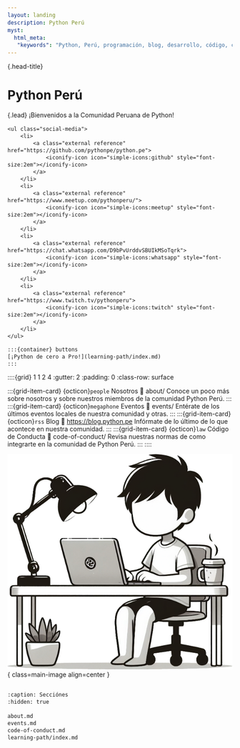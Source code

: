 ```yaml
---
layout: landing
description: Python Perú
myst:
  html_meta:
   "keywords": "Python, Perú, programación, blog, desarrollo, código, comunidad, lenguaje, tutoriales, proyectos, Machine Learnig, Inteligencia Artificial, IA, Frameworks"
---
```


{.head-title}
# Python Perú

{.lead}
¡Bienvenidos a la Comunidad Peruana de Python!

```{raw} html
<ul class="social-media">
    <li>
        <a class="external reference" href="https://github.com/pythonpe/python.pe">
            <iconify-icon icon="simple-icons:github" style="font-size:2em"></iconify-icon>
        </a>
    </li>
    <li>
        <a class="external reference" href="https://www.meetup.com/pythonperu/">
            <iconify-icon icon="simple-icons:meetup" style="font-size:2em"></iconify-icon>
        </a>
    </li>
    <li>
        <a class="external reference" href="https://chat.whatsapp.com/D9bPvUrddvSBUIkMSoTqrk">
            <iconify-icon icon="simple-icons:whatsapp" style="font-size:2em"></iconify-icon>
        </a>
    </li>
    <li>
        <a class="external reference" href="https://www.twitch.tv/pythonperu">
            <iconify-icon icon="simple-icons:twitch" style="font-size:2em"></iconify-icon>
        </a>
    </li>
</ul>
```

````{rst-class} head-button
:::{container} buttons
[¡Python de cero a Pro!](learning-path/index.md)
:::
````

::::{grid} 1 1 2 4
:gutter: 2
:padding: 0
:class-row: surface

:::{grid-item-card}  {octicon}`people` Nosotros
:link: about/
Conoce un poco más sobre nosotros y sobre nuestros miembros de la comunidad
Python Perú.
:::
:::{grid-item-card}  {octicon}`megaphone` Eventos
:link: events/
Entérate de los últimos eventos locales de nuestra comunidad y otras.
:::
:::{grid-item-card}  {octicon}`rss` Blog
:link: https://blog.python.pe
Infórmate de lo último de lo que acontece en nuestra comunidad.
:::
:::{grid-item-card}  {octicon}`law` Código de Conducta
:link: code-of-conduct/
Revisa nuestras normas de como integrarte en la comunidad de Python Perú.
:::
::::


![Python developer](/_static/images/main_image.png){ class=main-image align=center }

```{embed} https://blog.python.pe/recent_posts/
```

```{toctree}
:caption: Secciónes
:hidden: true

about.md
events.md
code-of-conduct.md
learning-path/index.md
```
